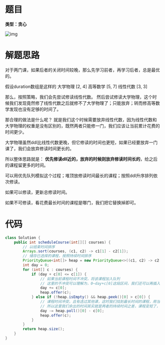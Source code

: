 # 题目

**类型：贪心**

![img](https://cdn.nlark.com/yuque/0/2021/png/2941598/1639483741320-d028e263-6d42-4170-89a3-f4035007660d.png)





# 解题思路

对于两门课，如果后者的关闭时间较晚，那么先学习前者，再学习后者，总是最优的。

假设duration数组是这样的 大学物理 [2, 4] 高等数学 [5, 7] 线性代数 [3, 3]

那么，按照策略，我们会先尝试修读线性代数。 然后尝试修读大学物理，这个时候我们发现竟然修了线性代数之后就修不了大学物理了；只能放弃；转而修高等数学发现也没有足够的时间了。

那合理的做法是什么呢？ 就是我们这个时候需要放弃线性代数，因为线性代数和大学物理的权重是没有区别的，既然两者只能修一门，我们应该让当前累计花费的时间更少。

大学物理虽然ddl比线性代数更晚，但它修读的时间也更短，如果已经要放弃一门课了，我们会放弃修读时间更长的。

所以整体思路就是： **优先修读dll近的，放弃的时候则放弃修读时间长的**，给之后的课程留更多的时间。

可以用优先队列模拟这个过程；堆顶放修读时间最长的课程；按照ddl升序排列依次修读。

如果可以修读，更新总修读时间。

如果不可修读，看花费最长时间的课程是哪门，我们把它替换掉即可。





# 代码

```java
class Solution {
    public int scheduleCourse(int[][] courses) {
        // 以结束时间排序
        Arrays.sort(courses, (c1, c2) -> c1[1] - c2[1]);
        // 储存已选择的课程，按照持续时间排序
        PriorityQueue<int[]> heap = new PriorityQueue<>((c1, c2) -> c2[0] - c1[0]);
        int day = 0;
        for (int[] c : courses) {
            if (day + c[0] <= c[1]) {
                // 如果当前课程时间不冲突，将该课程加入队列
                // 这里的不冲突可以理解为，0~day+c[0]这段区间，我们还可以再插入当前一节课
                day += c[0];
                heap.offer(c);
            } else if (!heap.isEmpty() && heap.peek()[0] > c[0]) {
                // 课程时间冲突，且有选过其他课，这时我们找到最长时间的课程，用当前的短课替换了，余出了更多的空区间
                // 所以这里我们余出的时间其实就是两者的持续时间之差，课程变短了，day会前移，这样我们相当于变相给后面的课程增加了选择的区间
                day -= heap.poll()[0] - c[0];
                heap.offer(c);
            }
        }
        return heap.size();
    }
}
```